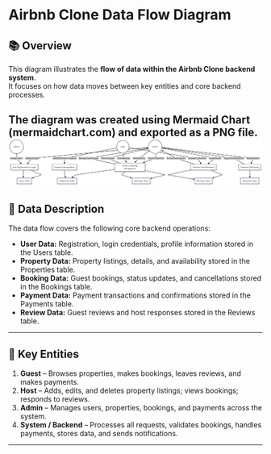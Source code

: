 # Airbnb Clone Data Flow Diagram

## 📚 Overview
This diagram illustrates the **flow of data within the Airbnb Clone backend system**.  
It focuses on how data moves between key entities and core backend processes.

The diagram was created using **Mermaid Chart (mermaidchart.com)** and exported as a PNG file.
![Airbnb Clone Data Flow Diagram](data-flow.png)
---

## 🔹 Data Description
The data flow covers the following core backend operations:

- **User Data:** Registration, login credentials, profile information stored in the Users table.  
- **Property Data:** Property listings, details, and availability stored in the Properties table.  
- **Booking Data:** Guest bookings, status updates, and cancellations stored in the Bookings table.  
- **Payment Data:** Payment transactions and confirmations stored in the Payments table.  
- **Review Data:** Guest reviews and host responses stored in the Reviews table.  

---

## 🔹 Key Entities
1. **Guest** – Browses properties, makes bookings, leaves reviews, and makes payments.  
2. **Host** – Adds, edits, and deletes property listings; views bookings; responds to reviews.  
3. **Admin** – Manages users, properties, bookings, and payments across the system.  
4. **System / Backend** – Processes all requests, validates bookings, handles payments, stores data, and sends notifications.  

---

